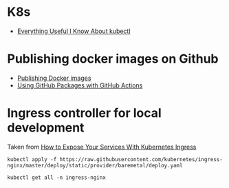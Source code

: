 # K8s

- [Everything Useful I Know About kubectl](https://www.atomiccommits.io/everything-useful-i-know-about-kubectl)

# Publishing docker images on Github

- [Publishing Docker images](https://docs.github.com/en/actions/guides/publishing-docker-images)
- [Using GitHub Packages with GitHub Actions](https://docs.github.com/en/packages/guides/using-github-packages-with-github-actions)

# Ingress controller for local development

Taken from [How to Expose Your Services With Kubernetes Ingress](https://betterprogramming.pub/how-to-expose-your-services-with-kubernetes-ingress-7f34eb6c9b5a)

```
kubectl apply -f https://raw.githubusercontent.com/kubernetes/ingress-nginx/master/deploy/static/provider/baremetal/deploy.yaml

kubectl get all -n ingress-nginx
```
